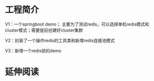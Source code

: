 # 工程简介
V1：一个springboot demo； 主要为了测试redis，可以选择单机redis模式和cluster模式；需要提前创建好cluster集群

V2：封装了一个操作redis的工具类和新增redis连接池模式

V3：新增一个redis锁的demo
# 延伸阅读

